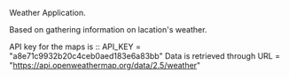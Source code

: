 Weather Application. 

Based on gathering information on lacation's weather.

API key for the maps is :: API_KEY = "a8e71c9932b20c4ceb0aed183e6a83bb"
Data is retrieved through URL = "https://api.openweathermap.org/data/2.5/weather"
